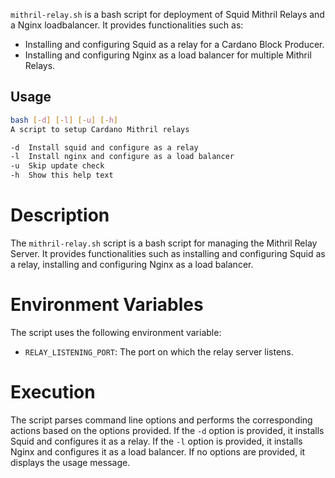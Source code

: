 `mithril-relay.sh` is a bash script for deployment of Squid Mithril Relays and a Nginx
loadbalancer. It provides functionalities such as:

* Installing and configuring Squid as a relay for a Cardano Block Producer.
* Installing and configuring Nginx as a load balancer for multiple Mithril Relays.

## Usage

```bash
bash [-d] [-l] [-u] [-h]
A script to setup Cardano Mithril relays

-d  Install squid and configure as a relay
-l  Install nginx and configure as a load balancer
-u  Skip update check
-h  Show this help text
```

# Description

The `mithril-relay.sh` script is a bash script for managing the Mithril Relay Server.
It provides functionalities such as installing and configuring Squid as a relay, installing and configuring Nginx as a load balancer.

# Environment Variables

The script uses the following environment variable:

- `RELAY_LISTENING_PORT`: The port on which the relay server listens.

# Execution

The script parses command line options and performs the corresponding actions based on the options provided. If the `-d` option is provided, it installs Squid and configures it as a relay. If the `-l` option is provided, it installs Nginx and configures it as a load balancer. If no options are provided, it displays the usage message.